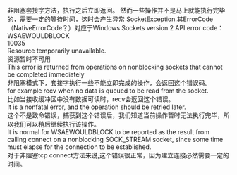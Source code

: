 非阻塞套接字方法，执行之后立即返回。
然而一些操作并不是马上就能执行完毕的，需要一定的等待时间，这时会产生异常
SocketException.其ErrorCode（NativeErrorCode？）对应于Windows Sockets version 2 API error code：<br>
WSAEWOULDBLOCK<br>
10035<br>
Resource temporarily unavailable.<br>
资源暂时不可用<br>
This error is returned from operations on nonblocking sockets that cannot be completed immediately<br>
非阻塞模式下，套接字执行一些不能立即完成的操作，会返回这个错误码。<br>
for example recv when no data is queued to be read from the socket. <br>
比如当接收缓冲区中没有数据可读时，recv会返回这个错误。<br>
It is a nonfatal error, and the operation should be retried later. <br>
这个不是致命错误，捕获到这个错误后，我们知道当前操作暂时无法执行完毕，所以我们可以稍后继续执行该操作。<br>
It is normal for WSAEWOULDBLOCK to be reported as the result from calling connect on a nonblocking SOCK_STREAM socket, 
since some time must elapse for the connection to be established.<br>
对于非阻塞tcp connect方法来说,这个错误很正常，因为建立连接必然需要一定的时间。
